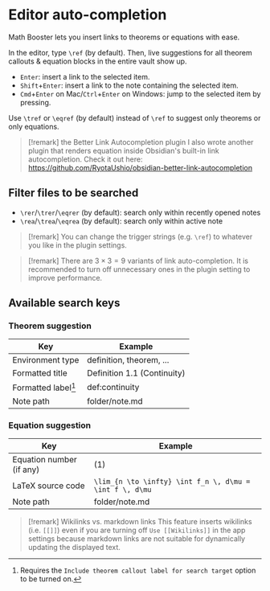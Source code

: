 # Editor auto-completion

Math Booster lets you insert links to theorems or equations with ease.

In the editor, type `\ref` (by default). Then, live suggestions for all theorem callouts & equation blocks in the entire vault show up.

- `Enter`: insert a link to the selected item.
- `Shift`+`Enter`: insert a link to the note containing the selected item.
- `Cmd`+`Enter` on Mac/`Ctrl`+`Enter` on Windows: jump to the selected item by pressing.

Use `\tref` or `\eqref` (by default) instead of `\ref` to suggest only theorems or only equations.


> [!remark] the Better Link Autocompletion plugin
> I also wrote another plugin that renders equation inside Obsidian's built-in link autocompletion.
> Check it out here: https://github.com/RyotaUshio/obsidian-better-link-autocompletion

## Filter files to be searched

- `\rer`/`\trer`/`\eqrer` (by default): search only within recently opened notes
- `\rea`/`\trea`/`\eqrea` (by default): search only within active note

> [!remark]
> You can change the trigger strings (e.g. `\ref`) to whatever you like in the plugin settings.

> [!remark]
> There are $3 \times 3 = 9$ variants of link auto-completion. It is recommended to turn off unnecessary ones in the plugin setting to improve performance.

## Available search keys

### Theorem suggestion

| Key | Example |
| --- | --- |
| Environment type | definition, theorem, ... |
| Formatted title | Definition 1.1 (Continuity) |
| Formatted label[^1] | def:continuity |
| Note path | folder/note.md |

[^1]: Requires the `Include theorem callout label for search target` option to be turned on.

### Equation suggestion

| Key | Example |
| --- | --- |
| Equation number (if any) | (1) |
| LaTeX source code | `\lim_{n \to \infty} \int f_n \, d\mu = \int f \, d\mu` |
| Note path | folder/note.md |


> [!remark] Wikilinks vs. markdown links
> This feature inserts wikilinks (i.e. `[[]]`) even if you are turning off `Use [[Wikilinks]]` in the app settings because markdown links are not suitable for dynamically updating the displayed text.
